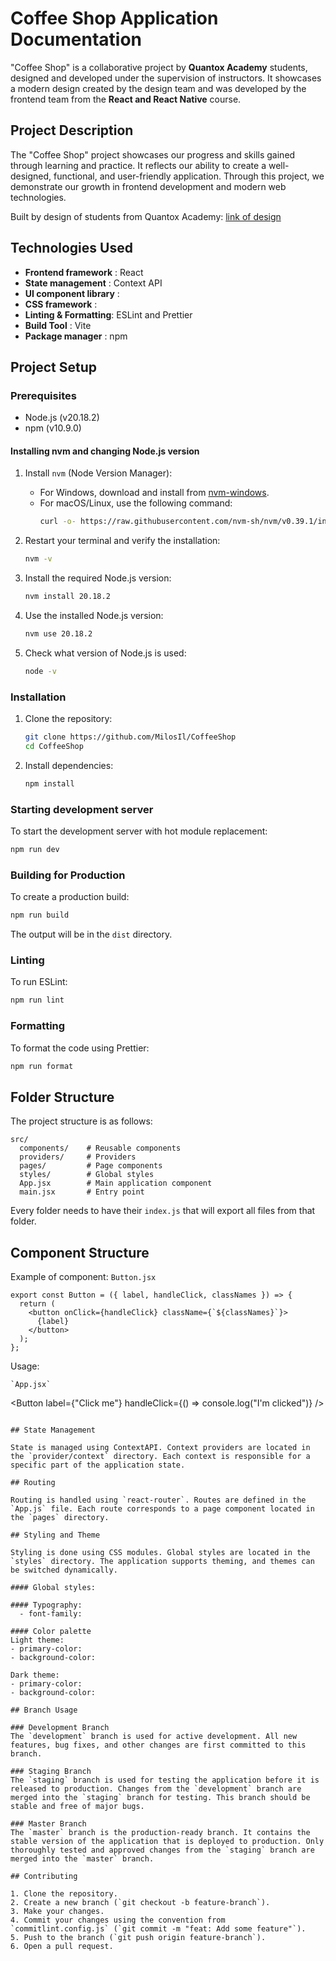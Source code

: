 # Coffee Shop Application Documentation

"Coffee Shop" is a collaborative project by **Quantox Academy** students, designed and developed under the supervision of instructors. It showcases a modern design created by the design team and was developed by the frontend team from the **React and React Native** course.

## Project Description

The "Coffee Shop" project showcases our progress and skills gained through learning and practice. It reflects our ability to create a well-designed, functional, and user-friendly application. Through this project, we demonstrate our growth in frontend development and modern web technologies.

Built by design of students from Quantox Academy: [link of design](https://www.figma.com/design/OkuGlbVZOxtCwzEu4Hf1hT/Cafe-Academy---Design?node-id=0-4799)

## Technologies Used

- **Frontend framework** : React
- **State management** : Context API
- **UI component library** :
- **CSS framework** :
- **Linting & Formatting**: ESLint and Prettier
- **Build Tool** : Vite
- **Package manager** : npm

## Project Setup

### Prerequisites

- Node.js (v20.18.2)
- npm (v10.9.0)

#### Installing nvm and changing Node.js version

1. Install `nvm` (Node Version Manager):

   - For Windows, download and install from [nvm-windows](https://github.com/coreybutler/nvm-windows/releases).
   - For macOS/Linux, use the following command:
     ```sh
     curl -o- https://raw.githubusercontent.com/nvm-sh/nvm/v0.39.1/install.sh | bash
     ```

2. Restart your terminal and verify the installation:

   ```sh
   nvm -v
   ```

3. Install the required Node.js version:

   ```sh
   nvm install 20.18.2
   ```

4. Use the installed Node.js version:
   ```sh
   nvm use 20.18.2
   ```
5. Check what version of Node.js is used:
   ```sh
   node -v
   ```

### Installation

1. Clone the repository:

   ```sh
   git clone https://github.com/MilosIl/CoffeeShop
   cd CoffeeShop
   ```

2. Install dependencies:
   ```sh
   npm install
   ```

### Starting development server

To start the development server with hot module replacement:

```sh
npm run dev
```

### Building for Production

To create a production build:

```sh
npm run build
```

The output will be in the `dist` directory.

### Linting

To run ESLint:

```sh
npm run lint
```

### Formatting

To format the code using Prettier:

```sh
npm run format
```

## Folder Structure

The project structure is as follows:

```
src/
  components/    # Reusable components
  providers/     # Providers
  pages/         # Page components
  styles/        # Global styles
  App.jsx        # Main application component
  main.jsx       # Entry point
```

Every folder needs to have their `index.js` that will export all files from that folder.

## Component Structure

Example of component:
`Button.jsx`

```
export const Button = ({ label, handleClick, classNames }) => {
  return (
    <button onClick={handleClick} className={`${classNames}`}>
      {label}
    </button>
  );
};
```

Usage:

```
`App.jsx`
```

<Button
label={"Click me"}
handleClick={() => console.log("I'm clicked")}
/>

```

## State Management

State is managed using ContextAPI. Context providers are located in the `provider/context` directory. Each context is responsible for a specific part of the application state.

## Routing

Routing is handled using `react-router`. Routes are defined in the `App.js` file. Each route corresponds to a page component located in the `pages` directory.

## Styling and Theme

Styling is done using CSS modules. Global styles are located in the `styles` directory. The application supports theming, and themes can be switched dynamically.

#### Global styles:

#### Typography:
  - font-family:

#### Color palette
Light theme:
- primary-color:
- background-color:

Dark theme:
- primary-color:
- background-color:

## Branch Usage

### Development Branch
The `development` branch is used for active development. All new features, bug fixes, and other changes are first committed to this branch.

### Staging Branch
The `staging` branch is used for testing the application before it is released to production. Changes from the `development` branch are merged into the `staging` branch for testing. This branch should be stable and free of major bugs.

### Master Branch
The `master` branch is the production-ready branch. It contains the stable version of the application that is deployed to production. Only thoroughly tested and approved changes from the `staging` branch are merged into the `master` branch.

## Contributing

1. Clone the repository.
2. Create a new branch (`git checkout -b feature-branch`).
3. Make your changes.
4. Commit your changes using the convention from `commitlint.config.js` (`git commit -m "feat: Add some feature"`).
5. Push to the branch (`git push origin feature-branch`).
6. Open a pull request.
```
